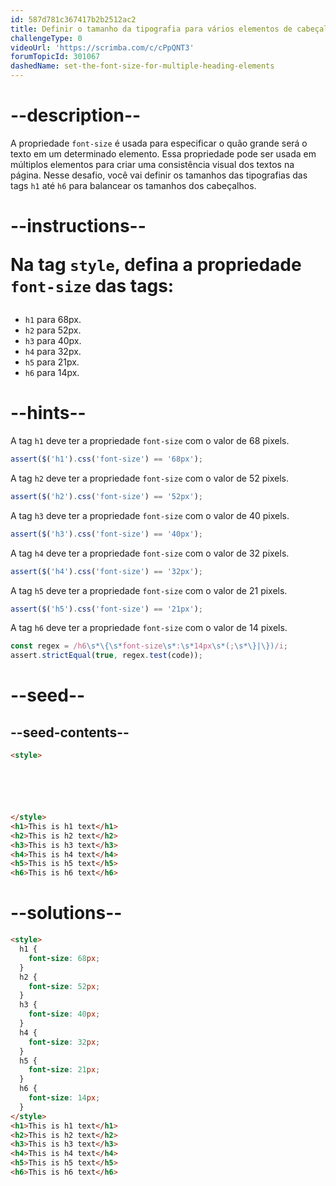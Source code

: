 ```yaml
---
id: 587d781c367417b2b2512ac2
title: Definir o tamanho da tipografia para vários elementos de cabeçalho
challengeType: 0
videoUrl: 'https://scrimba.com/c/cPpQNT3'
forumTopicId: 301067
dashedName: set-the-font-size-for-multiple-heading-elements
---
```


# --description--

A propriedade `font-size` é usada para especificar o quão grande será o texto em um determinado elemento. Essa propriedade pode ser usada em múltiplos elementos para criar uma consistência visual dos textos na página. Nesse desafio, você vai definir os tamanhos das tipografias das tags `h1` até `h6` para balancear os tamanhos dos cabeçalhos.

# --instructions-- <p>Na tag <code>style</code>, defina a propriedade <code>font-size</code> das tags:</p>

  <ul>
    <li><code>h1</code> para 68px.</li>
    <li><code>h2</code> para 52px.</li>
    <li><code>h3</code> para 40px.</li>
    <li><code>h4</code> para 32px.</li>
    <li><code>h5</code> para 21px.</li>
    <li><code>h6</code> para 14px.</li>
  </ul>

# --hints--

A tag `h1` deve ter a propriedade `font-size` com o valor de 68 pixels.

```js
assert($('h1').css('font-size') == '68px');
```

A tag `h2` deve ter a propriedade `font-size` com o valor de 52 pixels.

```js
assert($('h2').css('font-size') == '52px');
```

A tag `h3` deve ter a propriedade `font-size` com o valor de 40 pixels.

```js
assert($('h3').css('font-size') == '40px');
```

A tag `h4` deve ter a propriedade `font-size` com o valor de 32 pixels.

```js
assert($('h4').css('font-size') == '32px');
```

A tag `h5` deve ter a propriedade `font-size` com o valor de 21 pixels.

```js
assert($('h5').css('font-size') == '21px');
```

A tag `h6` deve ter a propriedade `font-size` com o valor de 14 pixels.

```js
const regex = /h6\s*\{\s*font-size\s*:\s*14px\s*(;\s*\}|\})/i;
assert.strictEqual(true, regex.test(code));
```

# --seed--

## --seed-contents--

```html
<style>






</style>
<h1>This is h1 text</h1>
<h2>This is h2 text</h2>
<h3>This is h3 text</h3>
<h4>This is h4 text</h4>
<h5>This is h5 text</h5>
<h6>This is h6 text</h6>
```

# --solutions--

```html
<style>
  h1 {
    font-size: 68px;
  }
  h2 {
    font-size: 52px;
  }
  h3 {
    font-size: 40px;
  }
  h4 {
    font-size: 32px;
  }
  h5 {
    font-size: 21px;
  }
  h6 {
    font-size: 14px;
  }
</style>
<h1>This is h1 text</h1>
<h2>This is h2 text</h2>
<h3>This is h3 text</h3>
<h4>This is h4 text</h4>
<h5>This is h5 text</h5>
<h6>This is h6 text</h6>
```
